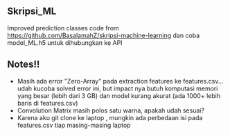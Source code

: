 ## Skripsi_ML

Improved prediction classes code from https://github.com/BasalamahZ/skripsi-machine-learning dan coba model_ML.h5 untuk dihubungkan ke API

## Notes!!

- Masih ada error "Zero-Array" pada extraction features ke features.csv... udah kucoba solved error ini, but impact nya butuh komputasi memori yang besar (lebih dari 3 GB) dan model kurang akurat  (ada 1000+ lebih baris di features.csv)
- Convolution Matrix masih polos satu warna, apakah udah sesuai?
- Karena aku git clone ke laptop , mungkin ada perbedaan isi pada features.csv tiap masing-masing laptop

